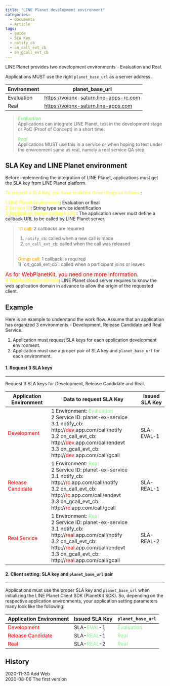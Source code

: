 ```yaml
---
title: "LINE Planet development environment"
categories:
  - documents
  - Article
tags:
  - guide
  - SLA Key
  - notify_cb
  - on_call_evt_cb
  - on_gcall_evt_cb
---
```


LINE Planet provides two development environments - Evaluation and Real.

Applications MUST use the right `planet_base_url` as a server address.

|Environment|planet_base_url|
|---|---|
|Evaluation|<span style="color:yellow">https://voipnx-saturn.line-apps-rc.com</span>|
|Real|<span style="color:yellow">https://voipnx-saturn.line-apps.com</span>|

> <span style="color:lightgreen">***Evaluation***</span><br>
> Applications can integrate LINE Planet, test in the development stage or PoC (Proof of Concept) in a short time.
>
>
> <span style="color:lightgreen">***Real***</span><br>
> Applications MUST use this in a service or when hoping to test under the environment same as real, namely a real service QA step.


## SLA Key and LINE Planet environment
Before implementing the integration of LINE Planet, applications must get the SLA key from LINE Planet platform.<br>

<span style="color:yellow"> To request a SLA Key, you have to define three things as follows.</span>:

<span style="color:yellow"> 1 LINE Planet Environment</span>: Evaluation or Real<br>
<span style="color:yellow"> 2 Service ID</span>: String type service identification<br>
<span style="color:yellow"> 3 Application Server callback URL</span>:
The application server must define a callback URL to be called by LINE Planet server.<br>
>  <span style="color:orange">1:1 call: </span>2 callbacks are required<br>
> 1) `notify_cb`: called when a new call is made <br>
> 2) `on_call_evt_cb`: called when the call was released <br>
> <br>
> <span style="color:orange">Group call: </span>1 callback is required<br>
> 1) `on_gcall_evt_cb`: called when a participant joins or leaves

<!-- https://wiki.linecorp.com/display/voip/CORS+Problem -->
<span style="font-size: 120%; color:red">As for WebPlanetKit, you need one more information. </span> <br>
<span style="color:yellow"> 4 WebApplication domain</span>:
LINE Planet cloud server requires to know the web application domain in advance to allow the origin of the requested client.<br>

## Example
Here is an example to understand the work flow.
Assume that an application has organized 3 environments - Development, Release Candidate and Real Service.<br>

1. Application must request SLA keys for each application development environment.<br>
2. Application must use a proper pair of SLA key and `planet_base_url` for each environment.<br>

#### 1. Request 3 SLA keys
----

Request 3 SLA keys for Development, Release Candidate and Real.

| Application Environment | Data to request SLA Key | Issued SLA Key |
| ---- | ---- | ---- |
| <span style="color:red">Development</span> | 1 Environment: <span style="color:lightgreen">Evaluation</span><br> 2 Service ID: planet-ex-service<br> 3.1 notify_cb: http://<span style="color:red">dev</span>.app.com/call/notify<br> 3.2 on_call_evt_cb: http://<span style="color:red">dev</span>.app.com/call/endevt<br> 3.3 on_gcall_evt_cb: http://<span style="color:red">dev</span>.app.com/call/gcall | SLA-EVAL-1 |
| <span style="color:red">Release Candidate</span> | 1 Environment: <span style="color:lightgreen">Real</span><br> 2 Service ID: planet-ex-service <br> 3.1 notify_cb: http://<span style="color:red">rc</span>.app.com/call/notify<br> 3.2 on_call_evt_cb: http://<span style="color:red">rc</span>.app.com/call/endevt<br> 3.3 on_gcall_evt_cb: http://<span style="color:red">rc</span>.app.com/call/gcall | SLA-REAL-1 |
| <span style="color:red">Real Service</span> | 1 Environment: <span style="color:lightgreen">Real</span><br> 2 Service ID: planet-ex-service<br> 3.1 notify_cb: http://<span style="color:red">real</span>.app.com/call/notify<br> 3.2 on_call_evt_cb: http://<span style="color:red">real</span>.app.com/call/endevt<br> 3.3 on_gcall_evt_cb: http://<span style="color:red">real</span>.app.com/call/gcall| SLA-REAL-2 |

#### 2. Client setting: SLA key and `planet_base_url` pair
----

Applications must use the proper SLA key and `planet_base_url` when initializing the LINE Planet Client SDK (PlanetKit SDK).
So, depending on the respective application environments, your application setting parameters many look like the following: <br>

| Application Environment | Issued SLA Key | `planet_base_url` |
| ---- | ---- | ----  |
| <span style="color:red">Development</span> | SLA-<span style="color:lightgreen">EVAL</span>-1  | <span style="color:lightgreen">Evaluation</span> |
| <span style="color:red">Release Candidate</span> | SLA-<span style="color:lightgreen">REAL</span>-1 | <span style="color:lightgreen">Real</span>  |
| <span style="color:red">Real</span> | SLA-<span style="color:lightgreen">REAL</span>-2 | <span style="color:lightgreen">Real</span>  |

## History
2020-11-30 Add Web <br>
2020-08-06 The first version <br>
